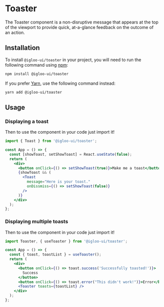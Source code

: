 # Toaster

The Toaster component is a non-disruptive message that appears at the top of the viewport to provide quick, at-a-glance feedback on the outcome of an action.

<Example is="custom" />

<ReferenceLinks is="custom" />

## Installation

To install `@igloo-ui/toaster` in your project, you will need to run the following command using [npm](https://www.npmjs.com/):

```bash
npm install @igloo-ui/toaster
```

If you prefer [Yarn](https://classic.yarnpkg.com/en/), use the following command instead:

```bash
yarn add @igloo-ui/toaster
```

## Usage

### Displaying a toast

Then to use the component in your code just import it!

```jsx
import { Toast } from '@igloo-ui/toaster';

const App = () => {
  const [showToast, setShowToast] = React.useState(false);
  return (
    <div>
      <button onClick={() => setShowToast(true)}>Make me a toast</button>
      {showToast && (
        <Toast
          message="Here is your toast."
          onDissmiss={() => setShowToast(false)}
        />
      )}
    </div>
  );
};
```

### Displaying multiple toasts

Then to use the component in your code just import it!

```jsx
import Toaster, { useToaster } from '@igloo-ui/toaster';

const App = () => {
  const { toast, toastList } = useToaster();
  return (
    <div>
      <button onClick={() => toast.success('Successfully toasted!')}>
        Success
      </button>
      <button onClick={() => toast.error("This didn't work!")}>Error</button>
      <Toaster toasts={toastList} />
    </div>
  );
};
```
